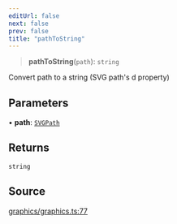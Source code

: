 ```yaml
---
editUrl: false
next: false
prev: false
title: "pathToString"
---
```


> **pathToString**(`path`): `string`

Convert path to a string (SVG path's d property)

## Parameters

• **path**: [`SVGPath`](/api-core/type-aliases/svgpath/)

## Returns

`string`

## Source

[graphics/graphics.ts:77](https://github.com/dgmjs/dgmjs/blob/main/packages/core/src/graphics/graphics.ts#L77)
